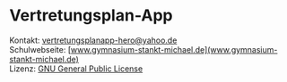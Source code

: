 Vertretungsplan-App
===================

Kontakt: [vertretungsplanapp-hero@yahoo.de](mailto:vertretungsplanapp-hero@yahoo.de)  
Schulwebseite: [www.gymnasium-stankt-michael.de](www.gymnasium-stankt-michael.de)  
Lizenz: [GNU General Public License](http://www.gnu.org/licenses/)